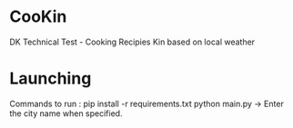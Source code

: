 # CooKin
DK Technical Test - Cooking Recipies Kin based on local weather

# Launching
Commands to run :
pip install -r requirements.txt
python main.py
-> Enter the city name when specified.
